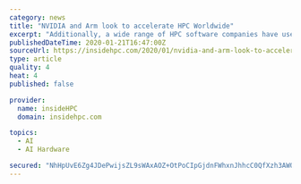 ```yaml
---
category: news
title: "NVIDIA and Arm look to accelerate HPC Worldwide"
excerpt: "Additionally, a wide range of HPC software companies have used NVIDIA CUDA-X libraries to build GPU-enabled management and monitoring tools that run on Arm-based servers. There is a renaissance in high performance computing,” said NVIDIA CEO Jensen Huang. “Breakthroughs in machine learning and AI are redefining scientific methods and ..."
publishedDateTime: 2020-01-21T16:47:00Z
sourceUrl: https://insidehpc.com/2020/01/nvidia-and-arm-look-to-accelerate-hpc-worldwide/
type: article
quality: 4
heat: 4
published: false

provider:
  name: insideHPC
  domain: insidehpc.com

topics:
  - AI
  - AI Hardware

secured: "NhHpUvE6Zg4JDePwijsZL9sWAxAOZ+OtPoCIpGjdnFWhxnJhhcC0QfXzh3AWOCSuP4xkzsMmWyLEE43RMRqT48oWvPDOn2N+J7OCvIQMZJUXPY8puyIicWmYhHDyDuk28QE7tWoBzpRSNDDcM9jFSSJ4JlKYYZWJxlmicikR90I56pQUVexeN8qnkbIO6PjULDjKtVFawHxY0tiIjpymByFddx7LAAKsp/b0ISqZkD45ZDhIKlO+epVq/FyPvKxIh2H1NZlsIlx6ikcWKjM6X/mWBX/idAJ8nDY14qPIrO3bOaGIvUAOrT+dwLw/TBxqF8u6p2xTXYVrCOQW73km8/P5gKvGVRAXKMBJzvQl7SAr9HAk/Vso2QOhZYFlGzCI7u0duQNGIASJkLWf7T6/Tyl/aHQoVRb2z2W5cpnjcTXHnuPJEfpy0jmHZe3VcXv1BRXvC2d0tPzu2VWldvmOqQ==;zQCeWSckduyEtnB1IZFFGQ=="
---
```


